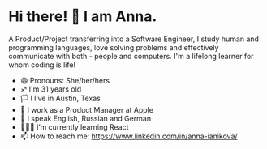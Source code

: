 # Hi there! 👋 I am Anna.

A Product/Project transferring into a Software Engineer, I study human and programming languages, love solving problems and effectively communicate with both - people and computers. I'm a lifelong learner for whom coding is life!

- 😄 Pronouns: She/her/hers
- ♐ I'm 31 years old
- 🏳 I live in Austin, Texas
- 🔭 I work as a Product Manager at Apple
- 💬 I speak English, Russian and German
- 👩🏼‍💻 I’m currently learning React
- 📫 How to reach me: https://www.linkedin.com/in/anna-ianikova/
